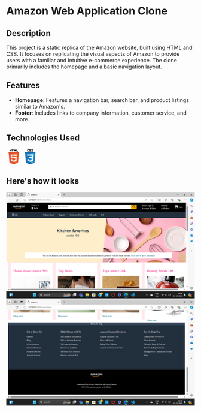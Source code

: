 # Amazon Web Application Clone

## Description

This project is a static replica of the Amazon website, built using HTML and CSS. It focuses on replicating the visual aspects of Amazon to provide users with a familiar and intuitive e-commerce experience. The clone primarily includes the homepage and a basic navigation layout.

## Features

- **Homepage**: Features a navigation bar, search bar, and product listings similar to Amazon's.
- **Footer**: Includes links to company information, customer service, and more.

## Technologies Used

<p align="left">
    <img src="https://raw.githubusercontent.com/devicons/devicon/master/icons/html5/html5-original-wordmark.svg" alt="html5" width="40" height="40"/>
    <img src="https://raw.githubusercontent.com/devicons/devicon/master/icons/css3/css3-original-wordmark.svg" alt="css3" width="40" height="40"/>
</p>

## Here's how it looks

![Amazon Clone](https://github.com/rumpadas1/Amazon-Clone/blob/main/Screenshot%20(289).png)
![Amazon clone](https://github.com/rumpadas1/Amazon-Clone/blob/main/Screenshot%20(291).png)

